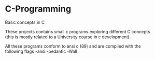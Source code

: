 # C-Programming
Basic concepts in C

These projects contains small c programs exploring different C concepts (this is mostly related to a University course in c development).

All these programs conform to ansi c (89) and are compiled with the following flags -ansi -pedantic -Wall

